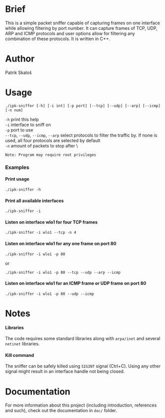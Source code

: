# Brief

This is a simple packet sniffer capable of capturing frames on one interface
while allowing filtering by port number. It can capture frames of TCP, UDP, ARP
and ICMP protocols and user options allow for filtering any combination of these
protocols. It is written in C++.


# Author

Patrik Skaloš


# Usage

`./ipk-sniffer [-h] [-i int] [-p port] [--tcp] [--udp] [--arp] [--icmp] [-n
num]`

`-h` print this help \
`-i` interface to sniff on \
`-p` port to use \
`--tcp`, `--udp`, `--icmp`, `--arp` select protocols to filter the traffic by. 
  If none is used, all four protocols are selected by default \
`-n` amount of packets to stop after \ 

`Note: Program may require root privileges`

### Examples

#### Print usage

`./ipk-sniffer -h`

#### Print all available interfaces

`./ipk-sniffer -i`

#### Listen on interface wlo1 for four TCP frames

`./ipk-sniffer -i wlo1 --tcp -n 4`

#### Listen on interface wlo1 for any one frame on port 80

`./ipk-sniffer -i wlo1 -p 80`

or

`./ipk-sniffer -i wlo1 -p 80 --tcp --udp --arp --icmp`

#### Listen on interface wlo1 for an ICMP frame or  UDP frame on port 80

`./ipk-sniffer -i wlo1 -p 80 --udp --icmp`


# Notes

#### Libraries

The code requires some standard libraries along with `arpa/inet` and several
`netinet` libraries.

#### Kill command

The sniffer can be safely killed using `SIGINT` signal (Ctrl+C). Using any other
signal might result in an interface handle not being closed.


# Documentation

For more information about this project (including introduction, references
and such), check out the documentation in `doc/` folder.
